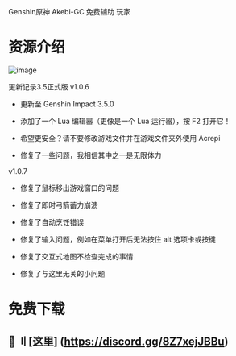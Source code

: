 Genshin原神 Akebi-GC 免费辅助 玩家 


# 资源介绍

![image](https://user-images.githubusercontent.com/129268331/232127978-7f11f38c-dd0a-43a8-b75b-b774e3bc3729.png)


更新记录3.5正式版
v1.0.6

 - 更新至 Genshin Impact 3.5.0

 - 添加了一个 Lua 编辑器（更像是一个 Lua 运行器），按 F2 打开它！

 - 希望更安全？请不要修改游戏文件并在游戏文件夹外使用 Acrepi

 - 修复了一些问题，我相信其中之一是无限体力

 v1.0.7

 - 修复了鼠标移出游戏窗口的问题

 - 修复了即时弓箭蓄力崩溃

 - 修复了自动烹饪错误

 - 修复了输入问题，例如在菜单打开后无法按住 alt 选项卡或按键

 - 修复了交互式地图不检查完成的事情

 - 修复了与这里无关的小问题


# 免费下载



## <a id="设置中文"></a>💽 〢[这里] (https://discord.gg/8Z7xejJBBu)

